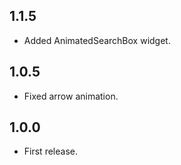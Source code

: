 ## 1.1.5

* Added AnimatedSearchBox widget.

## 1.0.5

* Fixed arrow animation.

## 1.0.0

* First release.
